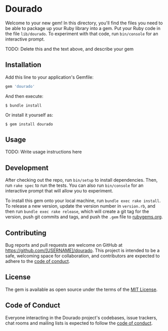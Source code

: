# Dourado

Welcome to your new gem! In this directory, you'll find the files you need to be able to package up your Ruby library into a gem. Put your Ruby code in the file `lib/dourado`. To experiment with that code, run `bin/console` for an interactive prompt.

TODO: Delete this and the text above, and describe your gem

## Installation

Add this line to your application's Gemfile:

```ruby
gem 'dourado'
```

And then execute:

    $ bundle install

Or install it yourself as:

    $ gem install dourado

## Usage

TODO: Write usage instructions here

## Development

After checking out the repo, run `bin/setup` to install dependencies. Then, run `rake spec` to run the tests. You can also run `bin/console` for an interactive prompt that will allow you to experiment.

To install this gem onto your local machine, run `bundle exec rake install`. To release a new version, update the version number in `version.rb`, and then run `bundle exec rake release`, which will create a git tag for the version, push git commits and tags, and push the `.gem` file to [rubygems.org](https://rubygems.org).

## Contributing

Bug reports and pull requests are welcome on GitHub at https://github.com/[USERNAME]/dourado. This project is intended to be a safe, welcoming space for collaboration, and contributors are expected to adhere to the [code of conduct](https://github.com/[USERNAME]/dourado/blob/master/CODE_OF_CONDUCT.md).


## License

The gem is available as open source under the terms of the [MIT License](https://opensource.org/licenses/MIT).

## Code of Conduct

Everyone interacting in the Dourado project's codebases, issue trackers, chat rooms and mailing lists is expected to follow the [code of conduct](https://github.com/[USERNAME]/dourado/blob/master/CODE_OF_CONDUCT.md).
